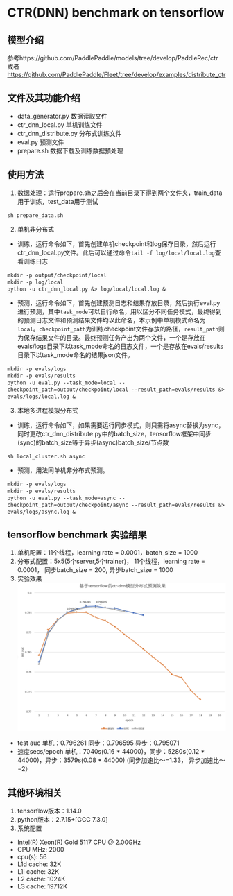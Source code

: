 # CTR(DNN) benchmark on tensorflow

## 模型介绍
参考https://github.com/PaddlePaddle/models/tree/develop/PaddleRec/ctr 或者 
https://github.com/PaddlePaddle/Fleet/tree/develop/examples/distribute_ctr

## 文件及其功能介绍
* data_generator.py 数据读取文件
* ctr_dnn_local.py 单机训练文件
* ctr_dnn_distribute.py 分布式训练文件
* eval.py 预测文件
* prepare.sh 数据下载及训练数据预处理

## 使用方法
1. 数据处理：运行prepare.sh之后会在当前目录下得到两个文件夹，train_data用于训练，test_data用于测试
```
sh prepare_data.sh
```
2. 单机非分布式
* 训练，运行命令如下，首先创建单机checkpoint和log保存目录，然后运行ctr_dnn_local.py文件。此后可以通过命令```tail -f log/local/local.log```查看训练日志
```
mkdir -p output/checkpoint/local
mkdir -p log/local
python -u ctr_dnn_local.py &> log/local/local.log &
```
* 预测，运行命令如下，首先创建预测日志和结果存放目录，然后执行eval.py进行预测，其中```task_mode```可以自行命名，用以区分不同任务模式，最终得到的预测日志文件和预测结果文件均以此命名，本示例中单机模式命名为```local```。```checkpoint_path```为训练checkpoint文件存放的路径，```result_path```则为保存结果文件的目录。最终预测任务产出为两个文件，一个是存放在evals/logs目录下以task_mode命名的日志文件，一个是存放在evals/results目录下以task_mode命名的结果json文件。
```
mkdir -p evals/logs
mkdir -p evals/results
python -u eval.py --task_mode=local --checkpoint_path=output/checkpoint/local --result_path=evals/results &> evals/logs/local.log &
```
  
3. 本地多进程模拟分布式
* 训练，运行命令如下，如果需要运行同步模式，则只需将async替换为sync，同时更改ctr_dnn_distribute.py中的batch_size，tensorflow框架中同步(sync)的batch_size等于异步(async)batch_size/节点数
```
sh local_cluster.sh async
```
* 预测，用法同单机非分布式预测。
```
mkdir -p evals/logs
mkdir -p evals/results
python -u eval.py --task_mode=async --checkpoint_path=output/checkpoint/async --result_path=evals/results &> evals/logs/async.log &
```

## tensorflow benchmark 实验结果

1. 单机配置：11个线程，learning rate = 0.0001，batch_size = 1000
2. 分布式配置：5x5(5个server,5个trainer)， 11个线程，learning rate = 0.0001， 同步batch_size = 200, 异步batch_size = 1000
3. 实验效果
![experimental results](tensorflow_ctr_dnn_benchmark.png)
* test auc 单机：0.796261 同步：0.796595 异步：0.795071
* 速度secs/epoch 单机：7040s(0.16 * 44000)，同步：5280s(0.12 * 44000)，异步：3579s(0.08 * 44000) (同步加速比～=1.33， 异步加速比～=2）

## 其他环境相关
1. tensorflow版本：1.14.0
2. python版本：2.7.15+[GCC 7.3.0]
3. 系统配置
* Intel(R) Xeon(R) Gold 5117 CPU @ 2.00GHz
* CPU MHz: 2000
* cpu(s): 56
* L1d cache: 32K
* L1i cache: 32K
* L2 cache: 1024K
* L3 cache: 19712K
